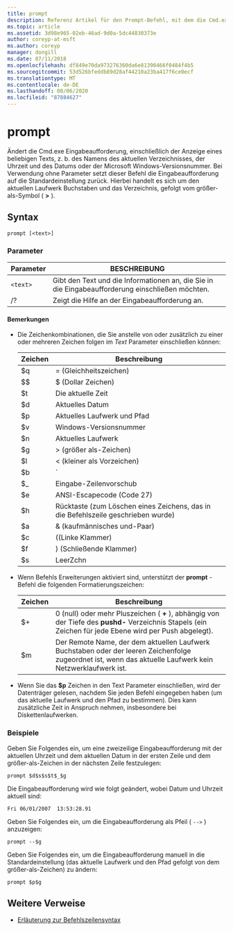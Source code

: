 ```yaml
---
title: prompt
description: Referenz Artikel für den Prompt-Befehl, mit dem die Cmd.exe Eingabeaufforderung angepasst wird.
ms.topic: article
ms.assetid: 3d98e965-02eb-46ad-9d0a-5dc44830373e
author: coreyp-at-msft
ms.author: coreyp
manager: dongill
ms.date: 07/11/2018
ms.openlocfilehash: df849e70da973276360da6e81390466f0484f4b5
ms.sourcegitcommit: 53d526bfeddb89d28af44210a23ba417f6ce0ecf
ms.translationtype: MT
ms.contentlocale: de-DE
ms.lasthandoff: 08/06/2020
ms.locfileid: "87884627"
---
```

# <a name="prompt"></a>prompt

Ändert die Cmd.exe Eingabeaufforderung, einschließlich der Anzeige eines beliebigen Texts, z. b. des Namens des aktuellen Verzeichnisses, der Uhrzeit und des Datums oder der Microsoft Windows-Versionsnummer. Bei Verwendung ohne Parameter setzt dieser Befehl die Eingabeaufforderung auf die Standardeinstellung zurück. Hierbei handelt es sich um den aktuellen Laufwerk Buchstaben und das Verzeichnis, gefolgt vom größer-als-Symbol ( **>** ).

## <a name="syntax"></a>Syntax

```
prompt [<text>]
```

### <a name="parameters"></a>Parameter

| Parameter | BESCHREIBUNG |
|--|--|
| `<text>` | Gibt den Text und die Informationen an, die Sie in die Eingabeaufforderung einschließen möchten. |
| /? | Zeigt die Hilfe an der Eingabeaufforderung an. |

#### <a name="remarks"></a>Bemerkungen

- Die Zeichenkombinationen, die Sie anstelle von oder zusätzlich zu einer oder mehreren Zeichen folgen im *Text* Parameter einschließen können:

    | Zeichen | Beschreibung |
    |--|--|
    | $q | = (Gleichheitszeichen) |
    | $$ | $ (Dollar Zeichen) |
    | $t | Die aktuelle Zeit |
    | $d | Aktuelles Datum |
    | $p | Aktuelles Laufwerk und Pfad |
    | $v | Windows-Versionsnummer |
    | $n | Aktuelles Laufwerk |
    | $g | > (größer als-Zeichen) |
    | $l | < (kleiner als Vorzeichen) |
    | $b | `|`(Pipe-Symbol) |
    | $_ | Eingabe-Zeilenvorschub |
    | $e | ANSI-Escapecode (Code 27) |
    | $h | Rücktaste (zum Löschen eines Zeichens, das in die Befehlszeile geschrieben wurde) |
    | $a | & (kaufmännisches und-Paar) |
    | $c | ((Linke Klammer) |
    | $f | ) (Schließende Klammer) |
    | $s | LeerZchn |

- Wenn Befehls Erweiterungen aktiviert sind, unterstützt der **prompt** -Befehl die folgenden Formatierungszeichen:

    | Zeichen | Beschreibung |
    |--|--|
    | $+ | 0 (null) oder mehr Pluszeichen ( **+** ), abhängig von der Tiefe des **pushd-** Verzeichnis Stapels (ein Zeichen für jede Ebene wird per Push abgelegt). |
    | $m | Der Remote Name, der dem aktuellen Laufwerk Buchstaben oder der leeren Zeichenfolge zugeordnet ist, wenn das aktuelle Laufwerk kein Netzwerklaufwerk ist. |

- Wenn Sie das **$p** Zeichen in den Text Parameter einschließen, wird der Datenträger gelesen, nachdem Sie jeden Befehl eingegeben haben (um das aktuelle Laufwerk und den Pfad zu bestimmen). Dies kann zusätzliche Zeit in Anspruch nehmen, insbesondere bei Diskettenlaufwerken.

### <a name="examples"></a>Beispiele

Geben Sie Folgendes ein, um eine zweizeilige Eingabeaufforderung mit der aktuellen Uhrzeit und dem aktuellen Datum in der ersten Zeile und dem größer-als-Zeichen in der nächsten Zeile festzulegen:

```
prompt $d$s$s$t$_$g
```

Die Eingabeaufforderung wird wie folgt geändert, wobei Datum und Uhrzeit aktuell sind:

```
Fri 06/01/2007  13:53:28.91
```

Geben Sie Folgendes ein, um die Eingabeaufforderung als Pfeil ( `-->` ) anzuzeigen:

```
prompt --$g
```

Geben Sie Folgendes ein, um die Eingabeaufforderung manuell in die Standardeinstellung (das aktuelle Laufwerk und den Pfad gefolgt von dem größer-als-Zeichen) zu ändern:

```
prompt $p$g
```

## <a name="additional-references"></a>Weitere Verweise

- [Erläuterung zur Befehlszeilensyntax](command-line-syntax-key.md)
